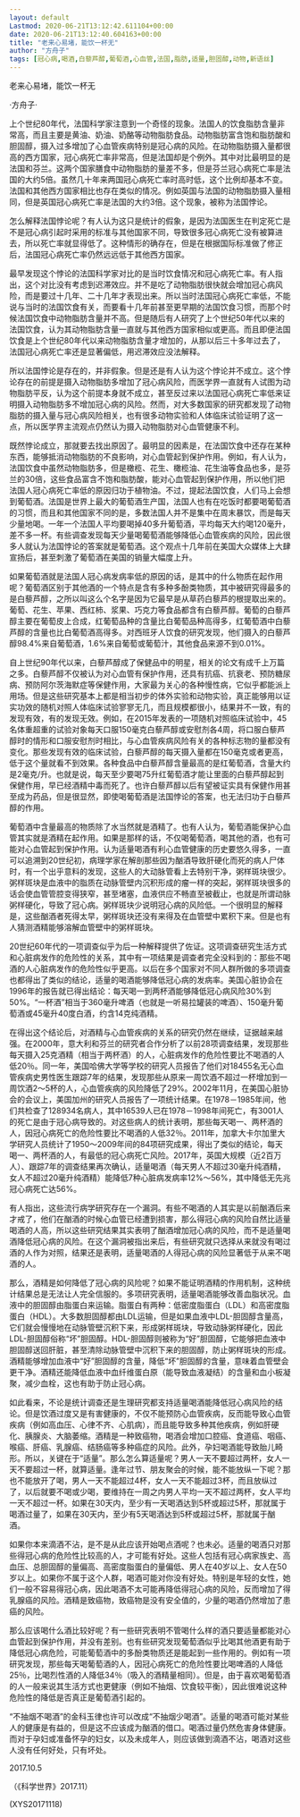 ```yaml
---
layout: default
Lastmod: 2020-06-21T13:12:42.611104+00:00
date: 2020-06-21T13:12:40.604163+00:00
title: "老来心易堵，能饮一杯无"
author: "方舟子"
tags: [冠心病,喝酒,白藜芦醇,葡萄酒,心血管,法国,脂肪,适量,胆固醇,动物,新语丝]
---
```


老来心易堵，能饮一杯无

·方舟子·

上个世纪80年代，法国科学家注意到一个奇怪的现象。法国人的饮食脂肪含量非常高，而且主要是黄油、奶油、奶酪等动物脂肪食品。动物脂肪富含饱和脂肪酸和胆固醇，摄入过多增加了心血管疾病特别是冠心病的风险。在动物脂肪摄入量都很高的西方国家，冠心病死亡率非常高，但是法国却是个例外。其中对比最明显的是法国和芬兰。这两个国家膳食中动物脂肪的量差不多，但是芬兰冠心病死亡率是法国的大约5倍。虽然几十年来两国冠心病死亡率时高时低，这个比例却基本不变。法国和其他西方国家相比也存在类似的情况。例如英国与法国的动物脂肪摄入量相同，但是英国冠心病死亡率是法国的大约3倍。这个现象，被称为法国悖论。

怎么解释法国悖论呢？有人认为这只是统计的假象，是因为法国医生在判定死亡是不是冠心病引起时采用的标准与其他国家不同，导致很多冠心病死亡没有被算进去，所以死亡率就显得低了。这种情形的确存在，但是在根据国际标准做了修正后，法国冠心病死亡率仍然远远低于其他西方国家。

最早发现这个悖论的法国科学家对比的是当时饮食情况和冠心病死亡率。有人指出，这个对比没有考虑到迟滞效应。并不是吃了动物脂肪很快就会增加冠心病风险，而是要过十几年、二十几年才表现出来。所以当时法国冠心病死亡率低，不能说与当时的法国饮食有关，而要看十几年前甚至更早期的法国饮食习惯，而那个时候法国饮食中动物脂肪含量并不高。但是随后有人研究了上个世纪50年代以来的法国饮食，认为其动物脂肪含量一直就与其他西方国家相似或更高。而且即便法国饮食是上个世纪80年代以来动物脂肪含量才增加的，从那以后三十多年过去了，法国冠心病死亡率还是显著偏低，用迟滞效应没法解释。

所以法国悖论是存在的，并非假象。但是还是有人认为这个悖论并不成立。这个悖论存在的前提是摄入动物脂肪多增加了冠心病风险，而医学界一直就有人试图为动物脂肪平反，认为这个前提本身就不成立，甚至反过来以法国冠心病死亡率低来证明摄入动物脂肪多不增加冠心病的风险。然而，对大多数国家的研究都发现了动物脂肪的摄入量与冠心病风险相关，也有很多动物实验和人体临床试验证明了这一点，所以医学界主流观点仍然认为摄入动物脂肪对心血管健康不利。

既然悖论成立，那就要去找出原因了。最明显的因素是，在法国饮食中还存在某种东西，能够抵消动物脂肪的不良影响，对心血管起到保护作用。例如，有人认为，法国饮食中虽然动物脂肪多，但是橄榄、花生、橄榄油、花生油等食品也多，是芬兰的30倍，这些食品富含不饱和脂肪酸，能对心血管起到保护作用，所以他们把法国人冠心病死亡率低的原因归功于植物油。不过，提起法国饮食，人们马上会想到葡萄酒。法国是世界上最大的葡萄酒生产国，法国人也有在吃饭时都要喝葡萄酒的习惯，而且和其他国家不同的是，多数法国人并不是集中在周末暴饮，而是每天少量地喝。一年一个法国人平均要喝掉40多升葡萄酒，平均每天大约喝120毫升，差不多一杯。有些调查发现每天少量喝葡萄酒能够降低心血管疾病的风险，因此很多人就认为法国悖论的答案就是葡萄酒。这个观点十几年前在美国大众媒体上大肆宣扬后，甚至刺激了葡萄酒在美国的销量大幅度上升。

如果葡萄酒就是法国人冠心病发病率低的原因的话，是其中的什么物质在起作用呢？葡萄酒区别于其他酒的一个特点是含有多种多酚类物质，其中被研究得最多的是白藜芦醇，之所以叫这么个名字是因为它最早是从草药白藜芦的根提取出来的。葡萄、花生、苹果、西红柿、浆果、巧克力等食品都含有白藜芦醇。葡萄的白藜芦醇主要在葡萄皮上合成，红葡萄品种的含量比白葡萄品种高得多，红葡萄酒中白藜芦醇的含量也比白葡萄酒高得多。对西班牙人饮食的研究发现，他们摄入的白藜芦醇98.4%来自葡萄酒，1.6%来自葡萄或葡萄汁，其他食品来源不到0.01%。

自上世纪90年代以来，白藜芦醇成了保健品中的明星，相关的论文有成千上万篇之多。白藜芦醇不仅被认为对心血管有保护作用，还具有抗癌、抗衰老、预防糖尿病、预防阿尔茨海默症等保健作用，大家最为关心的各种慢性病，它似乎都能派上用场。但是这些研究基本上都是相当初步的体外实验和动物实验，真正能够用以证实功效的随机对照人体临床试验寥寥无几，而且规模都很小，结果并不一致，有的发现有效，有的发现无效。例如，在2015年发表的一项随机对照临床试验中，45名体重超重的试验对象每天口服150毫克白藜芦醇或安慰剂各4周，将口服白藜芦醇时的情形和口服安慰剂时相比，与心血管疾病风险有关的各种标志物的量都没有变化。那些发现有效的临床试验，白藜芦醇的每天摄入量都在150毫克或者更高，低于这个量就看不到效果。各种食品中白藜芦醇含量最高的是红葡萄酒，含量大约是2毫克/升。也就是说，每天至少要喝75升红葡萄酒才能让里面的白藜芦醇起到保健作用，早已经酒精中毒而死了。也许白藜芦醇以后有望被证实具有保健作用甚至成为药品，但是很显然，即使喝葡萄酒是法国悖论的答案，也无法归功于白藜芦醇的作用。

葡萄酒中含量最高的物质除了水当然就是酒精了。也有人认为，葡萄酒能保护心血管其实就是酒精在起作用。如果是那样的话，不仅喝葡萄酒，喝其他的酒，也有可能对心血管起到保护作用。认为适量喝酒有利心血管健康的历史要悠久得多，一直可以追溯到20世纪初，病理学家在解剖那些因为酗酒导致肝硬化而死的病人尸体时，有一个出乎意料的发现，这些人的大动脉管看上去特别干净，粥样斑块很少。粥样斑块是血液中的脂质在动脉管壁内沉积形成的瘤一样的突起，粥样斑块很多的话会使血管管腔变得狭窄，甚至堵塞，血液供应不畅直至被截止，也就是所谓动脉粥样硬化，导致了冠心病。粥样斑块少说明冠心病的风险低。一个很明显的解释是，这些酗酒者死得太早，粥样斑块还没有来得及在血管壁中累积下来。但是也有人猜测酒精能够溶解血管壁中的粥样斑块。

20世纪60年代的一项调查似乎为后一种解释提供了佐证。这项调查研究生活方式和心脏病发作的危险性的关系，其中有一项结果是调查者完全没料到的：那些不喝酒的人心脏病发作的危险性似乎更高。以后在多个国家对不同人群所做的多项调查也都得出了类似的结论，适量的喝酒能够降低冠心病的发病率。美国心脏协会在1996年的报告就已得出结论：每天喝一到两杯酒能够降低冠心病风险30%到50%。“一杯酒”相当于360毫升啤酒（也就是一听易拉罐装的啤酒）、150毫升葡萄酒或45毫升40度白酒，约含14克纯酒精。

在得出这个结论后，对酒精与心血管疾病的关系的研究仍然在继续，证据越来越强。在2000年，意大利和芬兰的研究者合作分析了以前28项调查结果，发现那些每天摄入25克酒精（相当于两杯酒）的人，心脏病发作的危险性要比不喝酒的人低20％。同一年，美国哈佛大学等学校的研究人员报告了他们对18455名无心血管疾病史男性医生跟踪7年的结果，发现那些从原来一周饮酒不超过一杯增加到一周饮酒2～5杯的人，心血管疾病的风险降低了29%。2002年11月，在美国心脏协会的会议上，美国加州的研究人员报告了一项统计结果。在1978－1985年间，他们共检查了128934名病人，其中16539人已在1978－1998年间死亡，有3001人的死亡是由于冠心病导致的。对这些病人的统计表明，那些每天喝一、两杯酒的人，因冠心病死亡的危险性要比不喝酒的人低32％。2011年，加拿大卡尔加里大学研究人员统计了1950～2009年间的84项研究成果，得出了类似的结论，每天喝一、两杯酒的人，有最低的冠心病死亡风险。2017年，英国大规模（近2百万人）、跟踪7年的调查结果再次确认，适量喝酒（每天男人不超过30毫升纯酒精，女人不超过20毫升纯酒精）能降低7种心脏病发病率12%～56%，其中降低无先兆冠心病死亡达56%。

有人指出，这些流行病学研究存在一个漏洞。有些不喝酒的人其实是以前酗酒后来才戒了，他们在酗酒的时候心血管已经遭到损害，那么得冠心病的风险自然比适量喝酒的人高，所以这些研究结果其实表明了酗酒增加冠心病的风险，而不是适量喝酒降低冠心病的风险。在这个漏洞被指出来后，有些研究就只选择从来就没有喝过酒的人作为对照，结果还是表明，适量喝酒的人得冠心病的风险显著低于从来不喝酒的人。

那么，酒精是如何降低了冠心病的风险呢？如果不能证明酒精的作用机制，这种统计结果总是无法让人完全信服的。多项研究表明，适量喝酒能够改善血脂状况。血液中的胆固醇由脂蛋白来运输。脂蛋白有两种：低密度脂蛋白（LDL）和高密度脂蛋白（HDL）。大多数胆固醇都由LDL运输，但是如果血液中LDL-胆固醇含量高，它们就会慢慢地在动脉管壁沉积下来，形成粥样斑块，导致动脉粥样硬化，因此LDL-胆固醇俗称“坏”胆固醇。HDL-胆固醇则被称为“好”胆固醇，它能够把血液中胆固醇送回肝脏，甚至清除动脉管壁中沉积下来的胆固醇，防止粥样斑块的形成。酒精能够增加血液中“好”胆固醇的含量，降低“坏”胆固醇的含量，意味着血管壁会更干净。酒精还能降低血液中血纤维蛋白原（能导致血液凝结）的含量和血小板凝聚，减少血栓，这也有助于防止冠心病。

如此看来，不论是统计调查还是生理研究都支持适量喝酒能降低冠心病风险的结论。但是饮酒过度又是有害健康的，不仅不能预防心血管疾病，反而能导致心血管疾病（例如高血压、心律不齐、心肌病），而且能导致多种其他疾病，例如肝硬化、胰腺炎、大脑萎缩。酒精是一种致癌物，喝酒会增加口腔癌、食道癌、咽癌、喉癌、肝癌、乳腺癌、结肠癌等多种癌症的风险。此外，孕妇喝酒能导致胎儿畸形。所以，关键在于“适量”。那么怎么算适量呢？男人一天不要超过两杯，女人一天不要超过一杯，就算适量。逢年过节、朋友聚会的时候，能不能放纵一下呢？那也不能放开了喝，男人一天不能超过4杯，女人一天不能超过3杯，而且放纵过了，以后就要不喝或少喝，要维持在一周之内男人平均一天不超过两杯，女人平均一天不超过一杯。如果在30天内，至少有一天喝酒达到5杯或超过5杯，那就属于喝酒过量了，如果在30天内，至少有5天喝酒达到5杯或超过5杯，那就属于酗酒。

如果你本来滴酒不沾，是不是从此应该开始喝点酒呢？也未必。适量的喝酒只对那些得冠心病的危险性比较高的人，才可能有好处。这些人包括有冠心病家族史、高血压、总胆固醇的量偏高、高密度脂蛋白的量偏低、男人在40岁以上、女人在50岁以上。如果你不属于这个人群，喝酒可能对你没有好处。特别是年轻的女性，她们一般不容易得冠心病，因此喝酒不太可能再降低得冠心病的风险，反而增加了得乳腺癌的风险。酒精是致癌物，致癌物是没有安全值的，少量的喝酒仍然增加了患癌的风险。

那么应该喝什么酒比较好呢？有一些研究表明不管喝什么样的酒只要适量都能对心血管起到保护作用，并没有差别。也有些研究发现葡萄酒似乎比喝其他酒更有助于降低冠心病危险，可能葡萄酒中的多酚类物质还是能起到一些作用的。例如有一项研究发现，那些每天喝葡萄酒的人，因冠心病死亡的危险性要比喝啤酒的人降低25％，比喝烈性酒的人降低34％（吸入的酒精量相同）。但是，由于喜欢喝葡萄酒的人一般来说其生活方式也更健康（例如不抽烟、饮食较平衡），因此很难说这种危险性的降低是否真正是葡萄酒引起的。

“不抽烟不喝酒”的金科玉律也许可以改成“不抽烟少喝酒”。适量的喝酒可能对某些人的健康是有益的，但是这不应该成为酗酒的借口。喝酒过量仍然危害身体健康。而对于孕妇或准备怀孕的妇女，以及未成年人，则应该做到滴酒不沾，喝酒对这些人没有任何好处，只有坏处。

2017.10.5

（《科学世界》2017.11）

(XYS20171118)

